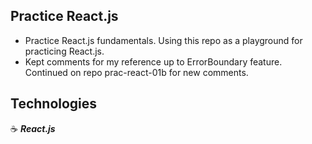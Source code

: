 ## Practice React.js

- Practice React.js fundamentals. Using this repo as a playground for practicing React.js.
- Kept comments for my reference up to ErrorBoundary feature. Continued on repo prac-react-01b for new comments.

## Technologies

:coffee: **_React.js_**
